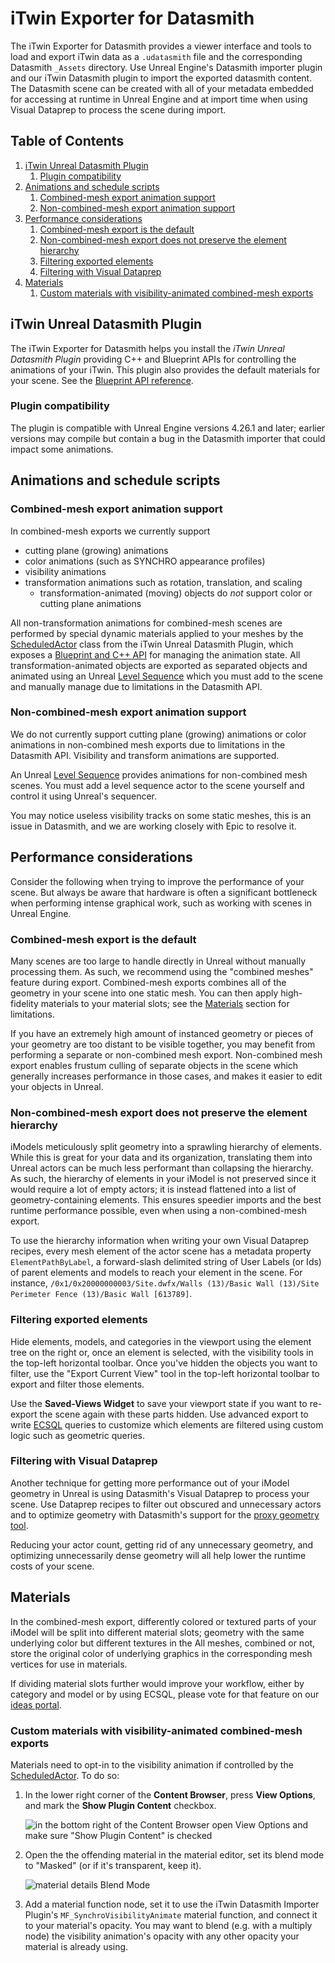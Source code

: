 # iTwin Exporter for Datasmith

The iTwin Exporter for Datasmith provides a viewer interface and
tools to load and export iTwin data as a `.udatasmith` file and
the corresponding Datasmith `_Assets` directory. Use Unreal Engine's Datasmith importer plugin
and our iTwin Datasmith plugin to import the exported datasmith content.
The Datasmith scene can be created with all of your metadata embedded for accessing
at runtime in Unreal Engine and at import time when using Visual Dataprep to process the scene during import.

## Table of Contents

1. [iTwin Unreal Datasmith Plugin](#itwinunrealdatasmithplugin)
    1. [Plugin compatibility](#plugincompatibility)
1. [Animations and schedule scripts](#animationsandschedulescripts)
    1. [Combined-mesh export animation support](#combinedmeshexportanimationsupport)
    1. [Non-combined-mesh export animation support](#noncombinedmeshexportanimationsupport)
1. [Performance considerations](#performanceconsiderations)
    1. [Combined-mesh export is the default](#combinedmeshexportisthedefault)
    1. [Non-combined-mesh export does not preserve the element hierarchy](#noncombinedmeshexportdoesnotpreservetheelementhierarchy)
    1. [Filtering exported elements](#filteringexportedelements)
    1. [Filtering with Visual Dataprep](#filteringwithvisualdataprep)
1. [Materials](#materials)
    1. [Custom materials with visibility-animated combined-mesh exports](#custommaterialswithvisibilityanimatedcombinedmeshexports)

## iTwin Unreal Datasmith Plugin

The iTwin Exporter for Datasmith helps you install
the _iTwin Unreal Datasmith Plugin_ providing C++ and Blueprint
APIs for controlling the animations of your iTwin. This plugin
also provides the default materials for your scene. See the
[Blueprint API reference](/unreal/integration/blueprint-api-reference).

### Plugin compatibility

The plugin is compatible with Unreal Engine versions 4.26.1 and later; earlier versions
may compile but contain a bug in the Datasmith importer that could impact some animations.

## Animations and schedule scripts

### Combined-mesh export animation support

In combined-mesh exports we currently support

- cutting plane (growing) animations
- color animations (such as SYNCHRO appearance profiles)
- visibility animations
- transformation animations such as rotation, translation, and scaling
  - transformation-animated (moving) objects do _not_ support color or cutting plane animations

All non-transformation animations for combined-mesh scenes are performed by special dynamic materials applied to your meshes by the
[ScheduledActor](/unreal/integration/blueprint-api-reference/#AScheduledActor) class from the iTwin Unreal Datasmith Plugin, which exposes a [Blueprint and C++ API](/unreal/integration/blueprint-api-reference) for managing
the animation state. All transformation-animated objects are exported as separated objects and animated using an Unreal
[Level Sequence](https://docs.unrealengine.com/4.27/en-US/AnimatingObjects/Sequencer/Overview/) which you
must add to the scene and manually manage due to limitations in the Datasmith API.

### Non-combined-mesh export animation support

We do not currently support cutting plane (growing) animations or color animations in
non-combined mesh exports due to limitations in the Datasmith API. Visibility and transform animations are supported.

An Unreal [Level Sequence](https://docs.unrealengine.com/4.27/en-US/AnimatingObjects/Sequencer/Overview/)
provides animations for non-combined mesh scenes. You must add a level sequence actor to the scene yourself
and control it using Unreal's sequencer.

You may notice useless visibility tracks on some static meshes, this is an issue in Datasmith, and we are working closely
with Epic to resolve it.

## Performance considerations

Consider the following when trying to improve the performance of your scene.
But always be aware that hardware is often a significant bottleneck when performing intense graphical work, such as working with scenes in Unreal Engine.

### Combined-mesh export is the default

Many scenes are too large to handle directly in Unreal without manually processing them. As such, we
recommend using the "combined meshes" feature during export. Combined-mesh exports combines all of the geometry in
your scene into one static mesh. You can then apply high-fidelity materials to your material slots; see the [Materials](#Materials) section
for limitations.

If you have an extremely high amount of instanced geometry or pieces of your geometry are too distant to be visible together, you may benefit from performing a separate or non-combined mesh export. Non-combined mesh export enables frustum culling of separate objects in the scene
which generally increases performance in those cases, and makes it easier to edit your objects in Unreal.

### Non-combined-mesh export does not preserve the element hierarchy

iModels meticulously split geometry into a sprawling hierarchy of elements. While this is great for your data and its organization,
translating them into Unreal actors can be much less performant than collapsing the hierarchy. As such, the hierarchy of elements in your iModel
is not preserved since it would require a lot of empty actors; it is instead flattened into a list of geometry-containing elements.
This ensures speedier imports and the best runtime performance possible, even when using a non-combined-mesh export.

To use the hierarchy information when writing your own Visual Dataprep recipes,
every mesh element of the actor scene has a metadata property `ElementPathByLabel`,
a forward-slash delimited string of User Labels (or Ids) of parent elements and models to reach your element in the scene.
For instance, `/0x1/0x20000000003/Site.dwfx/Walls (13)/Basic Wall (13)/Site Perimeter Fence (13)/Basic Wall [613789]`.

### Filtering exported elements

Hide elements, models, and categories in the viewport using the element tree on the right or, once an element is selected,
with the visibility tools in the top-left horizontal toolbar. Once you've hidden the objects you want to filter, use the "Export Current View"
tool in the top-left horizontal toolbar to export and filter those elements.

Use the **Saved-Views Widget** to save your viewport state if you want to re-export the scene again with these parts hidden.
Use advanced export to write [ECSQL](https://www.itwinjs.org/learning/ecsql/) queries to customize which elements are
filtered using custom logic such as geometric queries.

### Filtering with Visual Dataprep

Another technique for getting more performance out of your iModel geometry in Unreal is using Datasmith's Visual Dataprep to process your scene.
Use Dataprep recipes to filter out obscured and unnecessary actors and to optimize geometry with Datasmith's support for the [proxy geometry tool](https://docs.unrealengine.com/4.27/en-US/TestingAndOptimization/ProxyGeoTool/).

Reducing your actor count, getting rid of any unnecessary geometry, and optimizing unnecessarily dense geometry will all help lower the runtime costs of your scene.

## Materials

In the combined-mesh export, differently colored or textured parts of your iModel will be split into different material slots; geometry with
the same underlying color but different textures in the
All meshes, combined or not, store the original color of underlying graphics in the corresponding mesh vertices for use in materials.

If dividing material slots further would improve your workflow, either by category and model or by using ECSQL,
please vote for that feature on our [ideas portal](https://itwinplatform.ideas.aha.io/?category=7010781758179112615).

### Custom materials with visibility-animated combined-mesh exports

Materials need to opt-in to the visibility animation if controlled by the [ScheduledActor](/unreal/integration/blueprint-api-reference#AScheduledActor). To do so:

1. In the lower right corner of the **Content Browser**, press **View Options**, and mark the **Show Plugin Content** checkbox.

   <img alt='in the bottom right of the Content Browser open View Options and make sure "Show Plugin Content" is checked'
        src="/unreal-docs-site/images/unreal-export-show-plugin-content.png" style="max-width:100%;max-height:350px">

1. Open the the offending material in the material editor, set its blend mode to "Masked" (or if it's transparent, keep it).

   <img alt="material details Blend Mode"
        src="/unreal-docs-site/images/unreal-export-set-material-blend-mode.png"
        style="max-width:100%;max-height:350px">

1. Add a material function node, set it to use the iTwin Datasmith Importer Plugin's `MF_SynchroVisibilityAnimate` material function,
   and connect it to your material's opacity. You may want to blend (e.g. with a multiply node) the visibility animation's opacity with any
   other opacity your material is already using.
